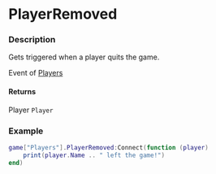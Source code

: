 # PlayerRemoved
### Description
Gets triggered when a player quits the game.

Event of [Players](/classes/Players/)

#### Returns
Player `Player`

### Example
```lua
game["Players"].PlayerRemoved:Connect(function (player)
    print(player.Name .. " left the game!")
end)
```